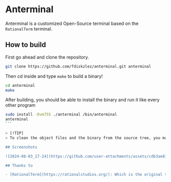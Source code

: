 # Anterminal

Anterminal is a customized Open-Source terminal based on the `RationalTerm` terminal.

## How to build

First go ahead and clone the repository.

```sh
git clone https://github.com/fdiskzlez/anterminal.git anterminal
```

Then cd inside and type `make` to build a binary!

```sh
cd anterminal
make
```

After building, you should be able to install the binary and run it like every other program

````sh
sudo install -Dvm755 ./anterminal /bin/anterminal
anterminal
```

> [!TIP]
> To clean the object files and the binary from the source tree, you may've to run `make clean`

## Screenshots

![2024-08-03_17-24](https://github.com/user-attachments/assets/cdb3ae81-6693-411f-8b46-41f18d681526)

## Thanks to

- [RationalTerm](https://rationalstudios.org/): Which is the original terminal used here.
